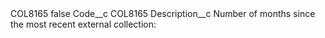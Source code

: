 <?xml version="1.0" encoding="UTF-8"?>
<CustomMetadata xmlns="http://soap.sforce.com/2006/04/metadata" xmlns:xsi="http://www.w3.org/2001/XMLSchema-instance" xmlns:xsd="http://www.w3.org/2001/XMLSchema">
    <label>COL8165</label>
    <protected>false</protected>
    <values>
        <field>Code__c</field>
        <value xsi:type="xsd:string">COL8165</value>
    </values>
    <values>
        <field>Description__c</field>
        <value xsi:type="xsd:string">Number of months since the most recent external collection:</value>
    </values>
</CustomMetadata>
